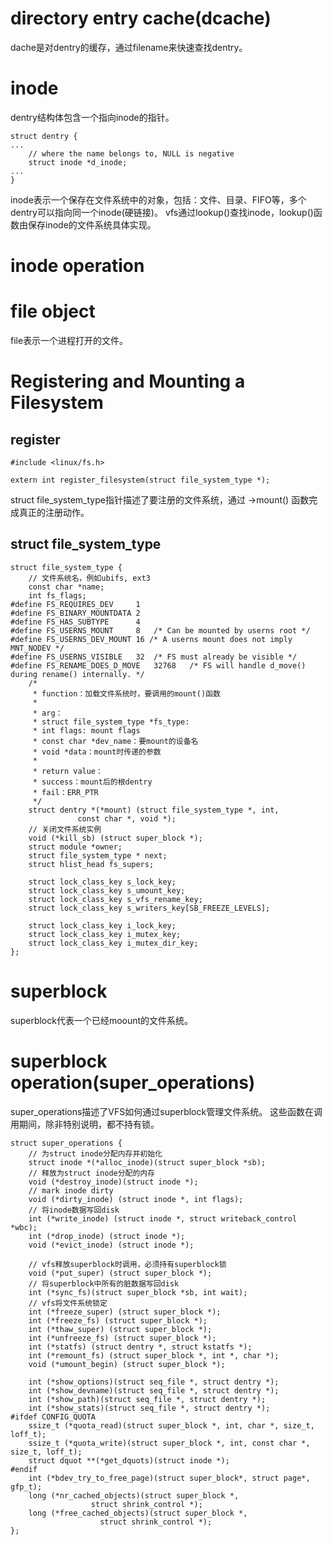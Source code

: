 # directory entry cache(dcache)
dache是对dentry的缓存，通过filename来快速查找dentry。

# inode
dentry结构体包含一个指向inode的指针。
```
struct dentry {
...
    // where the name belongs to, NULL is negative
    struct inode *d_inode;
...
}
```
inode表示一个保存在文件系统中的对象，包括：文件、目录、FIFO等，多个dentry可以指向同一个inode(硬链接)。
vfs通过lookup()查找inode，lookup()函数由保存inode的文件系统具体实现。

# inode operation

# file object
file表示一个进程打开的文件。

# Registering and Mounting a Filesystem
## register
```
#include <linux/fs.h>

extern int register_filesystem(struct file_system_type *);
```
struct file_system_type指针描述了要注册的文件系统，通过 ->mount() 函数完成真正的注册动作。

## struct file_system_type
```
struct file_system_type {
	// 文件系统名，例如ubifs, ext3
	const char *name;
	int fs_flags;
#define FS_REQUIRES_DEV		1 
#define FS_BINARY_MOUNTDATA	2
#define FS_HAS_SUBTYPE		4
#define FS_USERNS_MOUNT		8	/* Can be mounted by userns root */
#define FS_USERNS_DEV_MOUNT	16 /* A userns mount does not imply MNT_NODEV */
#define FS_USERNS_VISIBLE	32	/* FS must already be visible */
#define FS_RENAME_DOES_D_MOVE	32768	/* FS will handle d_move() during rename() internally. */
	/*
	 * function：加载文件系统时，要调用的mount()函数
	 *
	 * arg：
	 * struct file_system_type *fs_type:
	 * int flags: mount flags
	 * const char *dev_name：要mount的设备名
	 * void *data：mount时传递的参数
	 *
	 * return value：
	 * success：mount后的根dentry
	 * fail：ERR_PTR
	 */
	struct dentry *(*mount) (struct file_system_type *, int,
		       const char *, void *);
	// 关闭文件系统实例
	void (*kill_sb) (struct super_block *);
	struct module *owner;
	struct file_system_type * next;
	struct hlist_head fs_supers;

	struct lock_class_key s_lock_key;
	struct lock_class_key s_umount_key;
	struct lock_class_key s_vfs_rename_key;
	struct lock_class_key s_writers_key[SB_FREEZE_LEVELS];

	struct lock_class_key i_lock_key;
	struct lock_class_key i_mutex_key;
	struct lock_class_key i_mutex_dir_key;
};
```

# superblock
superblock代表一个已经moount的文件系统。

# superblock operation(super_operations)
super_operations描述了VFS如何通过superblock管理文件系统。
这些函数在调用期间，除非特别说明，都不持有锁。
```
struct super_operations {
	// 为struct inode分配内存并初始化
   	struct inode *(*alloc_inode)(struct super_block *sb);
	// 释放为struct inode分配的内存
	void (*destroy_inode)(struct inode *);
	// mark inode dirty
   	void (*dirty_inode) (struct inode *, int flags);
	// 将inode数据写回disk
	int (*write_inode) (struct inode *, struct writeback_control *wbc);
	int (*drop_inode) (struct inode *);
	void (*evict_inode) (struct inode *);
	
	// vfs释放superblock时调用，必须持有superblock锁
	void (*put_super) (struct super_block *);
	// 将superblock中所有的脏数据写回disk
	int (*sync_fs)(struct super_block *sb, int wait);
	// vfs将文件系统锁定
	int (*freeze_super) (struct super_block *);
	int (*freeze_fs) (struct super_block *);
	int (*thaw_super) (struct super_block *);
	int (*unfreeze_fs) (struct super_block *);
	int (*statfs) (struct dentry *, struct kstatfs *);
	int (*remount_fs) (struct super_block *, int *, char *);
	void (*umount_begin) (struct super_block *);

	int (*show_options)(struct seq_file *, struct dentry *);
	int (*show_devname)(struct seq_file *, struct dentry *);
	int (*show_path)(struct seq_file *, struct dentry *);
	int (*show_stats)(struct seq_file *, struct dentry *);
#ifdef CONFIG_QUOTA
	ssize_t (*quota_read)(struct super_block *, int, char *, size_t, loff_t);
	ssize_t (*quota_write)(struct super_block *, int, const char *, size_t, loff_t);
	struct dquot **(*get_dquots)(struct inode *);
#endif
	int (*bdev_try_to_free_page)(struct super_block*, struct page*, gfp_t);
	long (*nr_cached_objects)(struct super_block *,
				  struct shrink_control *);
	long (*free_cached_objects)(struct super_block *,
				    struct shrink_control *);
};
```